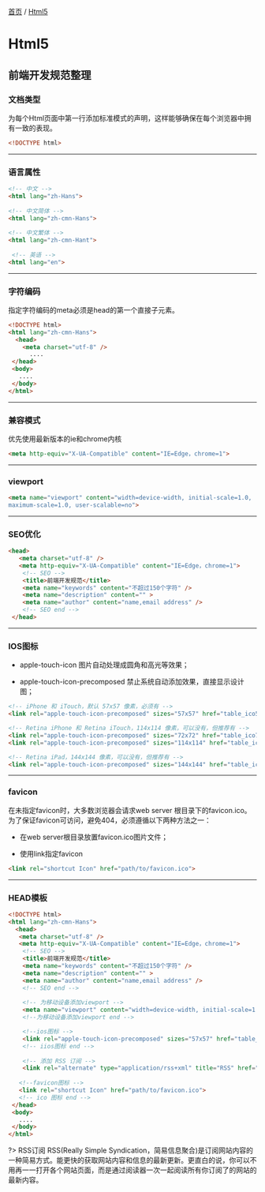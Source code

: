 [首页](/) / [Html5](/html5/)

# Html5

## 前端开发规范整理

### **文档类型**

为每个Html页面中第一行添加标准模式的声明，这样能够确保在每个浏览器中拥有一致的表现。

```html
<!DOCTYPE html>
```
---

### **语言属性**

```html
<!-- 中文 -->
<html lang="zh-Hans">
  
<!-- 中文简体 -->
<html lang="zh-cmn-Hans">
   
<!-- 中文繁体 -->
<html lang="zh-cmn-Hant">
    
 <!-- 英语 -->
<html lang="en">
```

---

### **字符编码**

指定字符编码的meta必须是head的第一个直接子元素。

```html
<!DOCTYPE html>
<html lang="zh-cmn-Hans">
  <head>
    <meta charset="utf-8" />
      ....
 </head>
 <body>
   ....
 </body>
</html>
```

---

### **兼容模式**

优先使用最新版本的ie和chrome内核

```html
<meta http-equiv="X-UA-Compatible" content="IE=Edge，chrome=1">
```

---

### **viewport**

```html
<meta name="viewport" content="width=device-width, initial-scale=1.0,
maximum-scale=1.0, user-scalable=no">
```

---

### **SEO优化**

```html
<head>
   <meta charset="utf-8" />
   <meta http-equiv="X-UA-Compatible" content="IE=Edge，chrome=1">
    <!-- SEO -->
    <title>前端开发规范</title>
    <meta name="keywords" content="不超过150个字符" />
    <meta name="description" content="" >
    <meta name="author" content="name,email address" />
    <!-- SEO end -->
 </head>
```

---

### **IOS图标**

* apple-touch-icon 图片自动处理成圆角和高光等效果；

* apple-touch-icon-precomposed 禁止系统自动添加效果，直接显示设计图；

```html
<!-- iPhone 和 iTouch，默认 57x57 像素，必须有 -->
<link rel="apple-touch-icon-precomposed" sizes="57x57" href="table_ico57.png">

<!-- Retina iPhone 和 Retina iTouch，114x114 像素，可以没有，但推荐有 -->
<link rel="apple-touch-icon-precomposed" sizes="72x72" href="table_ico72.png">
<link rel="apple-touch-icon-precomposed" sizes="114x114" href="table_ico114.png">

<!-- Retina iPad，144x144 像素，可以没有，但推荐有 -->
<link rel="apple-touch-icon-precomposed" sizes="144x144" href="table_ico144.png">
```

---

### **favicon**

在未指定favicon时，大多数浏览器会请求web server 根目录下的favicon.ico。为了保证favicon可访问，避免404，必须遵循以下两种方法之一：

* 在web server根目录放置favicon.ico图片文件；

* 使用link指定favicon

```html
<link rel="shortcut Icon" href="path/to/favicon.ico">
```

---

### **HEAD模板**

```html
<!DOCTYPE html>
<html lang="zh-cmn-Hans">
  <head>
   <meta charset="utf-8" />
   <meta http-equiv="X-UA-Compatible" content="IE=Edge，chrome=1">
    <!-- SEO -->
    <title>前端开发规范</title>
    <meta name="keywords" content="不超过150个字符" />
    <meta name="description" content="" >
    <meta name="author" content="name,email address" />
    <!-- SEO end -->
      
    <!-- 为移动设备添加viewport -->
    <meta name="viewport" content="width=device-width, initial-scale=1.0, maximum-scale=1.0, user-scalable=no">
    <!--为移动设备添加viewport end -->

    <!--ios图标 -->
    <link rel="apple-touch-icon-precomposed" sizes="57x57" href="table_ico57.png">
    <!-- iios图标 end -->
  
    <!-- 添加 RSS 订阅 -->
    <link rel="alternate" type="application/rss+xml" title="RSS" href="/rss.xml"/>
  
   <!--favicon图标 -->
   <link rel="shortcut Icon" href="path/to/favicon.ico">
   <!-- ico 图标 end -->
 </head>
 <body>
   ....
 </body>
</html>
```

?> RSS订阅
RSS(Really Simple Syndication，简易信息聚合)是订阅网站内容的一种简易方式。能更快的获取网站内容和信息的最新更新。更直白的说，你可以不用再一一打开各个网站页面，而是通过阅读器一次一起阅读所有你订阅了的网站的最新内容。

